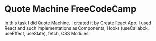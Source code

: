 # Quote Machine FreeCodeCamp

In this task I did Quote Machine. I created it by Create React App. I used React and such implementations as Components, Hooks (useCallabck, useEffect, useState), fetch, CSS Modules.
